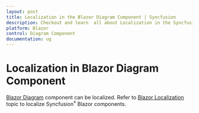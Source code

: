 ```yaml
---
layout: post
title: Localization in the Blazor Diagram Component | Syncfusion
description: Checkout and learn  all about Localization in the Syncfusion Blazor Diagram component and much more.
platform: Blazor
control: Diagram Component
documentation: ug
---
```


# Localization in Blazor Diagram Component

[Blazor Diagram](https://www.syncfusion.com/blazor-components/blazor-diagram) component can be localized. Refer to [Blazor Localization](https://blazor.syncfusion.com/documentation/common/localization) topic to localize Syncfusion<sup style="font-size:70%">&reg;</sup> Blazor components.